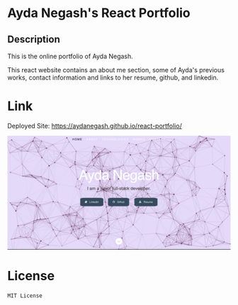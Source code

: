 # Ayda Negash's React Portfolio

## Description

This is the online portfolio of Ayda Negash.

This react website contains an about me section, some of Ayda's previous works, contact information and links to her resume, github, and linkedin.

# Link
Deployed Site: https://aydanegash.github.io/react-portfolio/

![Deployed pic](my-app/public/images/react-portfolio-pic.jpg)

# License 
    MIT License
